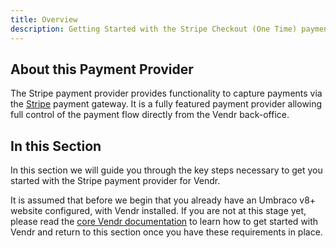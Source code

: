 ```yaml
---
title: Overview
description: Getting Started with the Stripe Checkout (One Time) payment provider for Vendr, the eCommerce solution for Umbraco v8+
---
```


## About this Payment Provider

The Stripe payment provider provides functionality to capture payments via the [Stripe](https://stripe.com) payment gateway. It is a fully featured payment provider allowing full control of the payment flow directly from the Vendr back-office.

## In this Section

In this section we will guide you through the key steps necessary to get you started with the Stripe payment provider for Vendr.

It is assumed that before we begin that you already have an Umbraco v8+ website configured, with Vendr installed. If you are not at this stage yet, please read the [core Vendr documentation](../../../../../core/) to learn how to get started with Vendr and return to this section once you have these requirements in place.